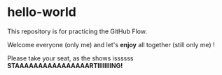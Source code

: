 # hello-world
This repository is for practicing the GitHub Flow.

Welcome everyone (only me) and let's **enjoy** all together (still only me) !

Please take your seat, as the shows issssss **STAAAAAAAAAAAAAAAARTIIIIIIIING!**

